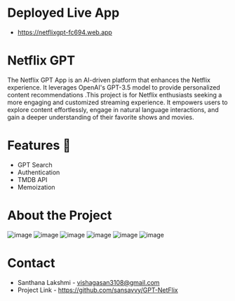 # Deployed Live App

- https://netflixgpt-fc694.web.app

# Netflix GPT
 The Netflix GPT App is an AI-driven platform that enhances the Netflix experience. It leverages OpenAI's GPT-3.5 model to provide personalized content recommendations .This project is for Netflix enthusiasts seeking a more engaging and customized streaming experience. It empowers users to explore content effortlessly, engage in natural language interactions, and gain a deeper understanding of their favorite shows and movies. 

# Features 🎯
* GPT Search
* Authentication
* TMDB API
* Memoization

# About the Project
![image](https://github.com/sansavvy/GPT-NetFlix/assets/68282393/d07e754b-4f1f-4d9e-9e8c-f07c2162c683)
![image](https://github.com/sansavvy/GPT-NetFlix/assets/68282393/0139e026-4cb1-4c16-b966-e3abe1792c4d)
![image](https://github.com/sansavvy/GPT-NetFlix/assets/68282393/6dfea448-5a4c-4bf3-8314-cd0a60452196)
![image](https://github.com/sansavvy/GPT-NetFlix/assets/68282393/9de228a0-3158-418d-882c-814d6be8758d)
![image](https://github.com/sansavvy/GPT-NetFlix/assets/68282393/4c721357-6431-4224-9380-3a893fc7627e)
![image](https://github.com/sansavvy/GPT-NetFlix/assets/68282393/3e8ba249-778e-474c-94c9-1913a0549c7c)

# Contact
* Santhana Lakshmi - vishagasan3108@gmail.com
* Project Link - https://github.com/sansavvy/GPT-NetFlix






